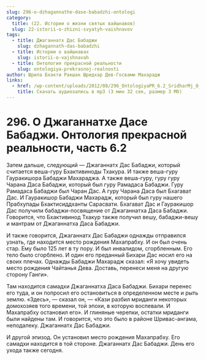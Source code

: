 ```yaml
---
slug: 296-o-dzhagannathe-dase-babadzhi-ontologi
category:
  title: (22. Истории о жизни святых вайшнавов)
  slug: 22-istorii-o-zhizni-svyatyh-vaishnavov
tags:
  - title: Джаганнатх Дас Бабаджи
    slug: dzhagannath-das-babadzhi
  - title: Истории о вайшнавах
    slug: istorii-o-vajshnavah
  - title: Онтология прекрасной реальности
    slug: ontologiya-prekrasnoj-realnosti
author: Шрила Бхакти Ракшак Шридхар Дев-Госвами Махарадж
links:
  - href: /wp-content/uploads/2012/08/296_OntologiyaPR_6.2_SridharMj_O_Jagannathe_Dase_Babaji.mp3
    title: Скачать аудиозапись в mp3 (3 мин 32 сек, размер 3 Мб)
---
```


# 296. О Джаганнатхе Дасе Бабаджи. Онтология прекрасной реальности, часть 6.2

Затем дальше, следующий — Джаганнатх Дас Бабаджи, который считается веша-гуру Бхактивиноды Тхакура. И также веша-гуру Гауракишора Бабаджи Махараджа. А также веша-гуру, гуру гуру Чарана Даса Бабаджи, который был гуру Рамадаса Бабаджи. Гуру Рамадаса Бабаджи был Чаран Дас. А гуру Чарана Даса был Бхагават Дас. И Гауракишор Бабаджи Махарадж, который был гуру нашего Прабхупады Бхактисиддханты Сарасвати. Бхагават Дас и Гауракишор Дас получили бабаджи-посвящение от Джаганнатха Даса Бабаджи. Говорится, что Бхактивинод Тхакур также получил вешу, бабаджи-вешу и мантрам от Джаганнатха Даса Бабаджи.

И также говорится, Джаганнатх Дас Бабаджи однажды отправился узнать, где находится место рождения Махапрабху. И он был очень стар. Ему было 125 лет в ту пору. И был инвалидом, сгорбленным. Его тело было сгорблено. И один его преданный Бихари Дас носил его на своих плечах. Однажды Бабаджи Махарадж сказал: «Я хочу увидеть место рождения Чайтанья Дева. Доставь, перенеси меня на другую сторону Ганги».

Там находится самадхи Джаганнатха Даса Бабаджи. Бихари перенес его туда, и он попросил его остановиться в определенном месте и рыть землю. «Здесь», — сказал он, — «Кази разбил мриданги некоторых домохозяев того времени, той эпохи, в которую воспевали. И Махапрабху остановил его». И глиняные черепки, остатки мриданги были найдены там. И говорится, что это было в районе Шривас-ангама, неподалеку. Джаганнатх Дас Бабаджи.

И другой эпизод. Он установил место рождения Махапрабху. Его самадхи находится в той стороне. Джаганнатх Дас Бабаджи. День его ухода также сегодня.

